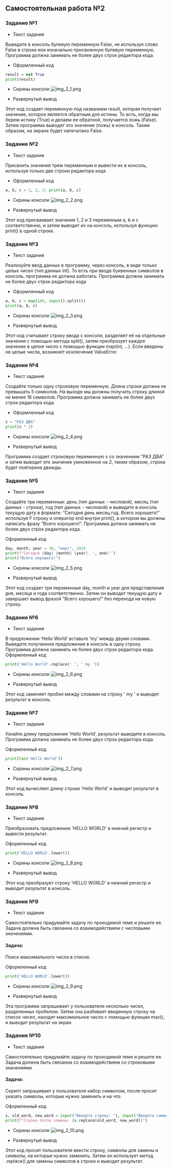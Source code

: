 ## Самостоятельная работа №2

### Задание №1
- Текст задания

Выведите в консоль булевую переменную False, не используя слово False в строке или 
изначально присвоенную булевую переменную. Программа должна занимать не более двух 
строк редактора кода.
- Оформленный код

```python
result = not True
print(result)
```

- Скрины консоли
  ![img_2_1.png](https://github.com/xsadsenpai/py_practice/blob/lab2/pic/img_2_1.png)

- Развернутый вывод

Этот код создает переменную под названием result, которая получает значение, которое является обратным для истины. То есть, когда мы берем истину (True) и делаем ее обратной, получается ложь (False). Затем программа выводит это значение (ложь) в консоль. Таким образом, на экране будет напечатано False.

### Задание №2
- Текст задания

Присвоить значения трем переменным и вывести их в консоль, используя только две строки
редактора кода

- Оформленный код

```python
a, b, c = 1, 2, 3; print(a, b, c)
```

- Скрины консоли
  ![img_2_2.png](https://github.com/xsadsenpai/py_practice/blob/lab2/pic/img_2_2.png)

- Развернутый вывод

Этот код присваивает значения 1, 2 и 3 переменным a, b и c соответственно, и затем выводит их на консоль, используя функцию print() в одной строке.

### Задание №3
- Текст задания

Реализуйте ввод данных в программу, через консоль, в виде только целых чисел (тип данных int). То есть при вводе буквенных символов в консоль, программа не должна работать. Программа должна занимать не более двух строк редактора кода

- Оформленный код

```python
a, b, c = map(int, input().split())
print(a, b, c)
```

- Скрины консоли
  ![img_2_3.png](https://github.com/xsadsenpai/py_practice/blob/lab2/pic/img_2_3.png)

- Развернутый вывод

Этот код считывает строку ввода с консоли, разделяет её на отдельные значения с помощью метода split(), затем преобразует каждое значение в целое число с помощью функции map(int, ...). Если введены не целые числа, возникнет исключение ValueError.

### Задание №4
- Текст задания

Создайте только одну строковую переменную. Длина строки должна не превышать 5 символов. На выходе мы должны получить строку длиной не менее 16 символов. Программа должна занимать не более двух строк редактора кода
- Оформленный код

```python
s = "РАЗ ДВА"
print(s * 2)
```

- Скрины консоли
  ![img_2_4.png](https://github.com/xsadsenpai/py_practice/blob/lab2/pic/img_2_4.png)

- Развернутый вывод

Программа создает строковую переменную s со значением "РАЗ ДВА" и затем выводит это значение умноженное на 2, таким образом, строка будет повторена дважды.

### Задание №5
- Текст задания

Создайте три переменные: день (тип данных - числовой), месяц (тип данных - строка), год (тип данных - числовой) и выведите в консоль текущую дату в формате: “Сегодня день месяц год. Всего хорошего!” используя F строку и оператор end внутри print(), в котором вы должны написать фразу “Всего хорошего!”. Программа должна занимать не более двух строк редактора кода.

Оформленный код

```python
day, month, year = 30, "март", 2024
print(f"Сегодня {day} {month} {year}. ", end='')
print("Всего хорошего!")
```

- Скрины консоли
  ![img_2_5.png](https://github.com/xsadsenpai/py_practice/blob/lab2/pic/img_2_5.png)

- Развернутый вывод

Этот код создает три переменные day, month и year для представления дня, месяца и года соответственно. Затем он выводит текущую дату и завершает вывод фразой "Всего хорошего!" без перехода на новую строку.

### Задание №6
- Текст задания

В предложении ‘Hello World’ вставьте ‘my’ между двумя словами. Выведите полученное предложение в консоль в одну строку. Программа должна занимать не более двух строк редактора кода.
Оформленный код

```python
print('Hello World'.replace(' ', ' my '))
```

- Скрины консоли
  ![img_2_6.png](https://github.com/xsadsenpai/py_practice/blob/lab2/pic/img_2_6.png)

- Развернутый вывод

Этот код заменяет пробел между словами на строку ' my ' и выводит результат в консоль.

### Задание №7
- Текст задания

Узнайте длину предложения ‘Hello World’, результат выведите в консоль. Программа должна занимать не более двух строк редактора кода.

Оформленный код

```python
print(len('Hello World'))
```

- Скрины консоли
  ![img_2_7.png](https://github.com/xsadsenpai/py_practice/blob/lab2/pic/img_2_7.png)

- Развернутый вывод

Этот код вычисляет длину строки 'Hello World' и выводит результат в консоль.

### Задание №8
- Текст задания

Преобразовать предложение 'HELLO WORLD' в нижний регистр и вывести результат.

Оформленный код

```python
print('HELLO WORLD'.lower())
```

- Скрины консоли
  ![img_2_8.png](https://github.com/xsadsenpai/py_practice/blob/lab2/pic/img_2_8.png)

- Развернутый вывод

Этот код преобразует строку 'HELLO WORLD' в нижний регистр и выводит результат в консоль.

### Задание №9
- Текст задания

Самостоятельно придумайте задачу по проходимой теме и решите ее. Задача должна быть cвязанна со взаимодействием с числовыми значениями.
#### Задача: 
Поиск максимального числа в списке.


Оформленный код

```python
print('HELLO WORLD'.lower())
```

- Скрины консоли
  ![img_2_9.png](https://github.com/xsadsenpai/py_practice/blob/lab2/pic/img_2_9.png)

- Развернутый вывод

Эта программа запрашивает у пользователя несколько чисел, разделенных пробелом. Затем она разбивает введенную строку на список чисел, находит максимальное число с помощью функции max(), и выводит результат на экран.

### Задание №10
- Текст задания

Самостоятельно придумайте задачу по проходимой теме и решите ее. Задача должна быть cвязанна со взаимодействием со строковыми значениями
#### Задача: 
Скрипт запрашивает у пользователя набор символом, после просит указать символы, которые нужно заменить и на что.

Оформленный код

```python
s, old_word, new_word = input("Введите строку: "), input("Введите символы, которые нужно заменить: "), input("Введите символы, на которые нужно заменить: ")
print(f"Строка после замены: {s.replace(old_word, new_word)}")
```

- Скрины консоли
  ![img_2_10.png](https://github.com/xsadsenpai/py_practice/blob/lab2/pic/img_2_10.png)

- Развернутый вывод

Этот код просит пользователя ввести строку, символы для замены и символы, на которые нужно заменить. Затем он использует метод .replace() для замены символов в строке и выводит результат.





















